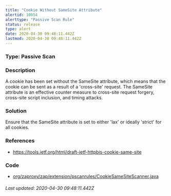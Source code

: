 ```yaml
---
title: "Cookie Without SameSite Attribute"
alertid: 10054
alerttype: "Passive Scan Rule"
status: release
type: alert
date: 2020-04-30 09:48:11.442Z
lastmod: 2020-04-30 09:48:11.442Z
---
```

### Type: Passive Scan

### Description
A cookie has been set without the SameSite attribute, which means that the cookie can be sent as a result of a 'cross-site' request. The SameSite attribute is an effective counter measure to cross-site request forgery, cross-site script inclusion, and timing attacks.

### Solution

Ensure that the SameSite attribute is set to either 'lax' or ideally 'strict' for all cookies.

### References

* https://tools.ietf.org/html/draft-ietf-httpbis-cookie-same-site

### Code

 * [org/zaproxy/zap/extension/pscanrules/CookieSameSiteScanner.java](https://github.com/zaproxy/zap-extensions/blob/master/addOns/pscanrules/src/main/java/org/zaproxy/zap/extension/pscanrules/CookieSameSiteScanner.java)

###### Last updated: 2020-04-30 09:48:11.442Z
